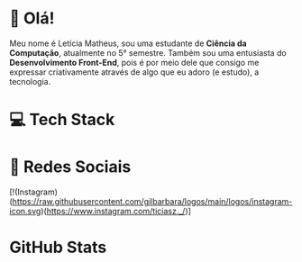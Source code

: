 # 💖 Olá!

Meu nome é Letícia Matheus, sou uma estudante de __Ciência da Computação__, atualmente no 5° semestre. Também sou uma entusiasta do __Desenvolvimento Front-End__, pois é por meio dele que consigo me expressar criativamente através de algo que eu adoro (e estudo), a tecnologia.

# 💻 Tech Stack

# 📱 Redes Sociais

[!(Instagram)(https://raw.githubusercontent.com/gilbarbara/logos/main/logos/instagram-icon.svg)(https://www.instagram.com/ticiasz._/)]

# GitHub Stats
